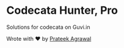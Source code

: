 # Codecata Hunter, Pro

Solutions for codecata on Guvi.in

Wrote with ❤️ by [Prateek Agrawal](https://www.linkedin.com/in/agrawal-prateek/)
